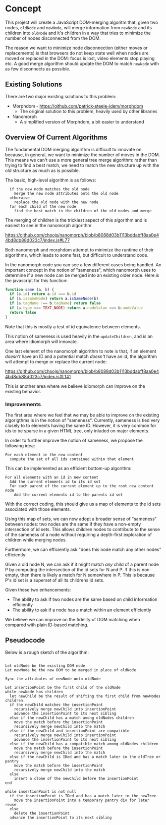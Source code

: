 # Concept

This project will create a JavaScript DOM-merging algoritm that, given two nodes, `oldNode` and `newNode`, will merge information from `newNode` and its children into `oldNode` and it's children in a way that tries to minimize the number of nodes disconnected from the DOM.

The reason we want to minimize node disconnection (either moves or replacements) is that browsers do not keep state well when nodes are moved or replaced in the DOM: focus is lost, video elements stop playing etc.  A good merge algorithm should update the DOM to match `newNode` with as few disconnects as possible.

## Existing Solutions

There are two major existing solutions to this problem:

* Morphdom - https://github.com/patrick-steele-idem/morphdom
    * The original solution to this problem, heavily used by other libraries
* Nanomorph
    * A simplified version of Morphdom, a bit easier to understand

## Overview Of Current Algorithms

The fundamental DOM merging algorithm is difficult to innovate on because, in general, we want to minimize the number of moves in the DOM.  This means we can't use a more general tree merge algorithm: rather than trying to find a best match, we need to match the new structure up with the old structure as much as is possible.

The basic, high-level algorithm is as follows:

```
  if the new node matches the old node
    merge the new node attributes onto the old node
  otherwise
    replace the old node with the new node
  for each child of the new node
    find the best match in the children of the old nodes and merge
 ```

The merging of children is the trickiest aspect of this algorithm and is easiest to see in the nanomorph algorithm:

https://github.com/choojs/nanomorph/blob/b8088d03b1113bddabff8aa0e44bd8db88d023c7/index.js#L77

Both nanomorph and morphdom attempt to minimize the runtime of their algorithms, which leads to some fast, but difficult to understand code.

In the nanomorph code you can see a few different cases being handled.  An important concept in the notion of "sameness", which nanomorph uses to determine if a new node can be merged into an existing older node.  Here is the javascript for this function:

```js
function same (a, b) {
  if (a.id) return a.id === b.id
  if (a.isSameNode) return a.isSameNode(b)
  if (a.tagName !== b.tagName) return false
  if (a.type === TEXT_NODE) return a.nodeValue === b.nodeValue
  return false
}
```

Note that this is mostly a test of id equivalence between elements.

This notion of sameness is used heavily in the `updateChildren`, and is an area where idiomorph will innovate.

One last element of the nanomorph algorithm to note is that, if an element _doesn't_ have an ID and a potential match _doesn't_ have an id, the algorithm will attempt to merge or replace the current node:

https://github.com/choojs/nanomorph/blob/b8088d03b1113bddabff8aa0e44bd8db88d023c7/index.js#L141

This is another area where we believe idiomorph can improve on the existing behavior.

### Improvements

The first area where we feel that we may be able to improve on the existing algorigthms is in the notion of "sameness".  Currently, sameness is tied very closely to to elements having the same ID.  However, it is very common for ids to be sparse in a given HTML tree, only inluded on major elements.

In order to further improve the notion of sameness, we propose the following idea:

```
For each element in the new content
  compute the set of all ids contained within that element
```

This can be implemented as an efficient bottom-up algorithm:

```
For all elements with an id in new content
  Add the current elements id to its id set
  For each parent of the current element up to the root new content node
    Add the current elements id to the parents id set
```

With the correct coding, this should give us a map of elements to the id sets associated with those elements.

Using this map of sets, we can now adopt a broader sense of "sameness" between nodes:  two nodes are the same if they have a non-empty intersection of id sets.  This allows children nodes to contribute to the sense of the sameness of a node without requiring a depth-first exploration of children while merging nodes.

Furthermore, we can efficiently ask "does this node match any other nodes" efficiently:

Given a old node N, we can ask if it might match _any_ child of a parent node P by computing the intersection of the id sets for N and P.  If this is non-empty, then there is likely a match for N somewhere in P.  This is because P's id set is a superset of all its childrens id sets.

Given these two enhancements:

* The ability to ask if two nodes are the same based on child information efficiently
* The ability to ask if a node has a match within an element efficiently

We believe we can improve on the fidelity of DOM matching when compared with plain ID-based matching.

## Pseudocode

Below is a rough sketch of the algorithm:

```

Let oldNode be the existing DOM node
Let newNode be the new DOM to be merged in place of oldNode

Sync the attributes of newNode onto oldNode

Let insertionPoint be the first child of the oldNode
while newNode has children
  let newChild be the result of shifting the first child from newNodes children
  if the newChild matches the insertionPoint
    recursively merge newChild into insertionPoint
    advance the insertionPoint to its next sibling
  else if the newChild has a match among oldNodes children
    move the match before the insertionPoint
    recursively merge newChild into the match
  else if the newChild and insertionPoint are compatible
    recursively merge newChild into insertionPoint
    advance the insertionPoint to its next sibling
  else if the newChild has a compatible match among oldNodes children
    move the match before the insertionPoint
    recursively merge newChild into the match
  else if the newChild is IDed and has a match later in the oldTree or pantry
    move the match before the insertionPoint
    recursively merge newChild into the match
  else
    insert a clone of the newChild before the insertionPoint
end

while insertionPoint is not null
  if the insertionPoint is IDed and has a match later in the newTree
    move the insertionPoint into a temporary pantry div for later reuse
  else
    delete the insertionPoint
  advance the insertionPoint to its next sibling

```
